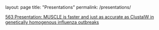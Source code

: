 layout: page
title: "Presentations"
permalink: /presentations/

[563 Presentation: MUSCLE is faster and just as accurate as ClustalW in genetically homogenous influenza outbreaks](/Talks/230502-HJR_Presentation/index.html)
